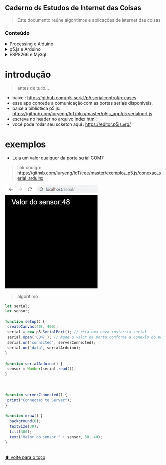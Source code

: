 
## Caderno de Estudos de Internet das Coisas

> Este documento reúne algorítimos e aplicações de internet das coisas


### Conteúdo

<details>
<summary>Processing e Arduino</summary>
 
* [`introdução`](#introdução)
* [`exemplos`](#exemplo)


</details>
 
<details>
<summary>p5.js e Arduino</summary>
 
* [`introdução`](#introdução)
* [`serialEvents`](#serialEvents)
* [`exemplos`](#exemploS)


</details>

 
<details>
<summary>ESP8266 e MySql</summary>
 
* [`introdução`](#introdução)
* [`exemplos`](#exemplos)


</details>

# introdução
> antes de tudo...

- baixe : https://github.com/p5-serial/p5.serialcontrol/releases
- esse app concede a comunicação com as portas seriais disponíveis.
- baixe a biblioteca p5.js: https://github.com/iuryeng/IoT/blob/master/p5js_app/p5.serialport.js
- escreva no header no arquivo index.html: <script src="p5.serialport.js"></script>
- você pode rodar seu scketch aqui : https://editor.p5js.org/


# exemplos

- Leia um valor qualquer da porta serial COM7
> link código: https://github.com/iuryeng/IoT/tree/master/exemplos_p5.js/conexao_serial_arduino

![](gif_sensor.gif)

>algorítimo
```js
let serial;
let sensor;

function setup() {  
 createCanvas(400, 400);
 serial = new p5.SerialPort(); // cria uma nova instancia serial
 serial.open('COM7'); // mude o valor da porta conforme a conexão do porta serial e o arduino
 serial.on('connected', serverConnected);
 serial.on('data', serialArduino);   
}

function serialArduino() {
 sensor = Number(serial.read());
}



function serverConnected() {
 print("Connected to Server");
}

function draw() {
  background(0);
  textSize(30);
  fill(300);
  text("Valor do sensor:" + sensor, 30, 40);
}
```
</details>

<br>[⬆ volte para o topo](#contents)
